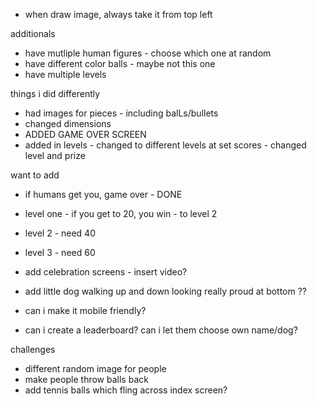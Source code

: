- when draw image, always take it from top left


additionals
- have mutliple human figures - choose which one at random
- have different color balls - maybe not this one 
- have multiple levels



things i did differently

- had images for pieces - including balLs/bullets
- changed dimensions 
- ADDED GAME OVER SCREEN 
- added in levels - changed to different levels at set scores - changed level and prize


want to add
- if humans get you, game over - DONE
- level one - if you get to 20, you win - to level 2
- level 2 - need 40
- level 3 - need 60
- add celebration screens - insert video?

- add little dog walking up and down looking really proud at bottom ??
- can i make it mobile friendly?
- can i create a leaderboard? can i let them choose own name/dog?

challenges
- different random image for people
- make people throw balls back
- add tennis balls which fling across index screen?

